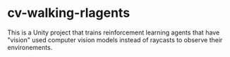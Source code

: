 # cv-walking-rlagents
This is a Unity project that trains reinforcement learning agents that have "vision" used computer vision models instead of raycasts to observe their environements.
